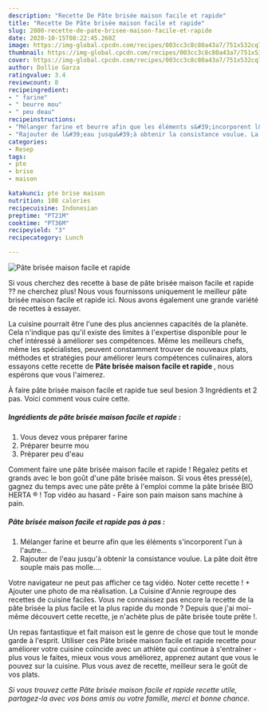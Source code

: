 ```yaml
---
description: "Recette De Pâte brisée maison facile et rapide"
title: "Recette De Pâte brisée maison facile et rapide"
slug: 2800-recette-de-pate-brisee-maison-facile-et-rapide
date: 2020-10-15T08:22:45.260Z
image: https://img-global.cpcdn.com/recipes/003cc3c8c80a43a7/751x532cq70/pate-brisee-maison-facile-et-rapide-photo-principale-de-la-recette.jpg
thumbnail: https://img-global.cpcdn.com/recipes/003cc3c8c80a43a7/751x532cq70/pate-brisee-maison-facile-et-rapide-photo-principale-de-la-recette.jpg
cover: https://img-global.cpcdn.com/recipes/003cc3c8c80a43a7/751x532cq70/pate-brisee-maison-facile-et-rapide-photo-principale-de-la-recette.jpg
author: Dollie Garza
ratingvalue: 3.4
reviewcount: 8
recipeingredient:
- " farine"
- " beurre mou"
- " peu deau"
recipeinstructions:
- "Mélanger farine et beurre afin que les éléments s&#39;incorporent l&#39;un à l&#39;autre..."
- "Rajouter de l&#39;eau jusqu&#39;à obtenir la consistance voulue. La pâte doit être souple mais pas molle...."
categories:
- Resep
tags:
- pte
- brise
- maison

katakunci: pte brise maison 
nutrition: 108 calories
recipecuisine: Indonesian
preptime: "PT21M"
cooktime: "PT36M"
recipeyield: "3"
recipecategory: Lunch

---
```



![Pâte brisée maison facile et rapide](https://img-global.cpcdn.com/recipes/003cc3c8c80a43a7/751x532cq70/pate-brisee-maison-facile-et-rapide-photo-principale-de-la-recette.jpg)

Si vous cherchez des recette à base de pâte brisée maison facile et rapide ?? ne cherchez plus! Nous vous fournissons uniquement le meilleur pâte brisée maison facile et rapide ici. Nous avons également une grande variété de recettes à essayer.

La cuisine pourrait être l'une des plus anciennes capacités de la planète. Cela n'indique pas qu'il existe des limites à l'expertise disponible pour le chef intéressé à améliorer ses compétences. Même les meilleurs chefs, même les spécialistes, peuvent constamment trouver de nouveaux plats, méthodes et stratégies pour améliorer leurs compétences culinaires, alors essayons cette recette de <strong> Pâte brisée maison facile et rapide </strong>, nous espérons que vous l'aimerez.

<!--inarticleads1-->

À faire pâte brisée maison facile et rapide tue seul besion 3 Ingrédients et 2 pas. Voici comment vous cuire cette.

##### Ingrédients de pâte brisée maison facile et rapide :

1. Vous devez vous préparer  farine
1. Préparer  beurre mou
1. Préparer  peu d&#39;eau


Comment faire une pâte brisée maison facile et rapide ! Régalez petits et grands avec le bon goût d&#39;une pâte brisée maison. Si vous êtes pressé(e), gagnez du temps avec une pâte prête à l&#39;emploi comme la pâte brisée BIO HERTA ® ! Top vidéo au hasard - Faire son pain maison sans machine à pain. 

<!--inarticleads2-->

##### Pâte brisée maison facile et rapide pas à pas :

1. Mélanger farine et beurre afin que les éléments s&#39;incorporent l&#39;un à l&#39;autre...
1. Rajouter de l&#39;eau jusqu&#39;à obtenir la consistance voulue. La pâte doit être souple mais pas molle....


Votre navigateur ne peut pas afficher ce tag vidéo. Noter cette recette ! + Ajouter une photo de ma réalisation. La Cuisine d&#39;Annie regroupe des recettes de cuisine faciles. Vous ne connaissez pas encore la recette de la pâte brisée la plus facile et la plus rapide du monde ? Depuis que j&#39;ai moi-même découvert cette recette, je n&#39;achète plus de pâte brisée toute prête !. 

<!--inarticleads1-->

<p>
Un repas fantastique et fait maison est le genre de chose que tout le monde garde à l'esprit. Utiliser ces Pâte brisée maison facile et rapide recette pour améliorer votre cuisine coïncide avec un athlète qui continue à s'entraîner - plus vous le faites, mieux vous vous améliorez, apprenez autant que vous le pouvez sur la cuisine. Plus vous avez de recette, meilleur sera le goût de vos plats.
</p>

<p>
<i>Si vous trouvez cette Pâte brisée maison facile et rapide recette utile, partagez-la avec vos bons amis ou votre famille, merci et bonne chance.</i>
</p>
